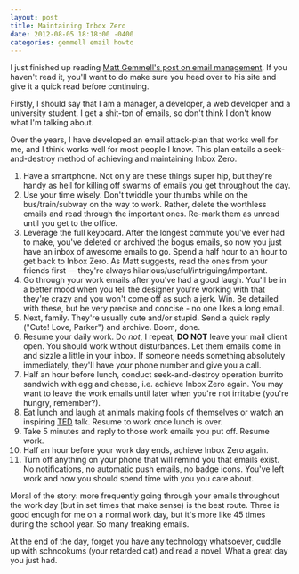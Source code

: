 ```yaml
---
layout: post
title: Maintaining Inbox Zero
date: 2012-08-05 18:18:00 -0400
categories: gemmell email howto
---
```


I just finished up reading [Matt Gemmell's post on email management](http://mattgemmell.com/2012/08/05/managing-email-realistically/). If you haven't read it, you'll want to do make sure you head over to his site and give it a quick read before continuing.

Firstly, I should say that I am a manager, a developer, a web developer and a university student. I get a shit-ton of emails, so don't think I don't know what I'm talking about.

Over the years, I have developed an email attack-plan that works well for me, and I think works well for most people I know. This plan entails a seek-and-destroy method of achieving and maintaining Inbox Zero.

1. Have a smartphone. Not only are these things super hip, but they're handy as hell for killing off swarms of emails you get throughout the day.
2. Use your time wisely. Don't twiddle your thumbs while on the bus/train/subway on the way to work. Rather, delete the worthless emails and read through the important ones. Re-mark them as unread until you get to the office.
3. Leverage the full keyboard. After the longest commute you've ever had to make, you've deleted or archived the bogus emails, so now you just have an inbox of awesome emails to go. Spend a half hour to an hour to get back to Inbox Zero. As Matt suggests, read the ones from your friends first &mdash; they're always hilarious/useful/intriguing/important.
4. Go through your work emails after you've had a good laugh. You'll be in a better mood when you tell the designer you're working with that they're crazy and you won't come off as such a jerk. Win. Be detailed with these, but be very precise and concise - no one likes a long email.
5. Next, family. They're usually cute and/or stupid. Send a quick reply ("Cute! Love, Parker") and archive. Boom, done.
6. Resume your daily work. Do _not_, I repeat, **DO NOT** leave your mail client open. You should work without disturbances. Let them emails come in and sizzle a little in your inbox. If someone needs something absolutely immediately, they'll have your phone number and give you a call.
7. Half an hour before lunch, conduct seek-and-destroy operation burrito sandwich with egg and cheese, i.e. achieve Inbox Zero again. You may want to leave the work emails until later when you're not irritable (you're hungry, remember?).
8. Eat lunch and laugh at animals making fools of themselves or watch an inspiring [TED](http://ted.com) talk. Resume to work once lunch is over.
9. Take 5 minutes and reply to those work emails you put off. Resume work.
10. Half an hour before your work day ends, achieve Inbox Zero again.
11. Turn off anything on your phone that will remind you that emails exist. No notifications, no automatic push emails, no badge icons. You've left work and now you should spend time with you you care about.

Moral of the story: more frequently going through your emails throughout the work day (but in set times that make sense) is the best route. Three is good enough for me on a normal work day, but it's more like 45 times during the school year. So many freaking emails.

At the end of the day, forget you have any technology whatsoever, cuddle up with schnookums (your retarded cat) and read a novel. What a great day you just had.
